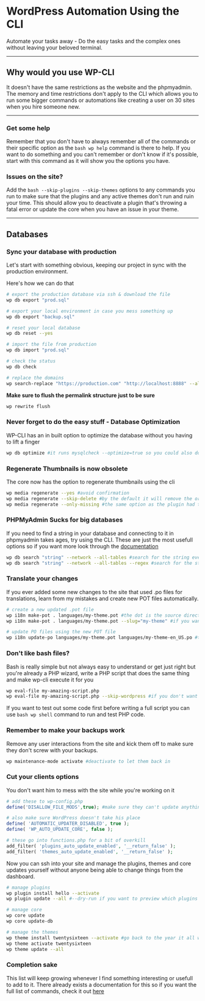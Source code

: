 # WordPress Automation Using the CLI

Automate your tasks away - Do the easy tasks and the complex ones without leaving your beloved terminal.

-----

## Why would you use WP-CLI

It doesn't have the same restrictions as the website and the phpmyadmin. The memory and time restrictions don't apply to the CLI which allows you 
to run some bigger commands or automations like creating a user on 30 sites when you hire someone new.

-----

### Get some help

Remember that you don't have to always remember all of the commands or their specific option as the ```bash wp help``` command is there to help. 
If you want to do something and you can't remember or don't know if it's possible, start with this command as it will show you the options you have.

### Issues on the site?

Add the ```bash --skip-plugins --skip-themes``` options to any commands you run to make sure that the plugins and any active themes don't run and ruin your time.
This should allow you to deactivate a plugin that's throwing a fatal error or update the core when you have an issue in your theme.

-----

## Databases 

### Sync your database with production

Let's start with something obvious, keeping our project in sync with the production environment.

Here's how we can do that

```bash
# export the production database via ssh & download the file
wp db export "prod.sql"

# export your local environment in case you mess something up
wp db export "backup.sql"

# reset your local database
wp db reset --yes

# import the file from production
wp db import "prod.sql"

# check the status
wp db check

# replace the domains
wp search-replace "https://production.com" "http://localhost:8888" --all-tables --network --verbose
```

**Make sure to flush the permalink structure just to be sure**

```bash
wp rewrite flush
```

### Never forget to do the easy stuff - Database Optimization

WP-CLI has an in built option to optimize the database without you having to lift a finger

```bash
wp db optimize #it runs mysqlcheck --optimize=true so you could also do that but it's less typing this way
```

### Regenerate Thumbnails is now obsolete

The core now has the option to regenerate thumbnails using the cli

```bash
wp media regenerate --yes #avoid confirmation
wp media regenerate --skip-delete #by the default it will remove the original thumbnails
wp media regenerate --only-missing #the same option as the plugin had to regenerate only the missing sizes
```

### PHPMyAdmin Sucks for big databases

If you need to find a string in your database and connecting to it in phpmyadmin takes ages, try using the CLI.
These are just the most usefull options so if you want more look through the <a href="https://developer.wordpress.org/cli/commands/db/search/" target="blank">documentation</a>

```bash
wp db search "string" --network --all-tables #search for the string everywhere
wp db search "string" --network --all-tables --regex #search for the string everywhere even inside other strings
```

### Translate your changes

If you ever added some new changes to the site that used .po files for translations, learn from my mistakes and create new POT files automatically.

```bash
# create a new updated .pot file
wp i18n make-pot . languages/my-theme.pot #the dot is the source directory so remember to be in the right place
wp i18n make-pot . languages/my-theme.pot --slug="my-theme" #if you want to specify the slug

# update PO files using the new POT file
wp i18n update-po languages/my-theme.pot languages/my-theme-en_US.po #the first file is the source and the second is the target
```

### Don't like bash files?

Bash is really simple but not always easy to understand or get just right but you're already a PHP wizard, write a PHP script that does the same thing and make wp-cli execute it for you

```bash
wp eval-file my-amazing-script.php
wp eval-file my-amazing-script.php --skip-wordpress #if you don't want WordPress slowing you down or getting in your way
```

If you want to test out some code first before writing a full script you can use ```bash wp shell``` command to run and test PHP code.

### Remember to make your backups work

Remove any user interactions from the site and kick them off to make sure they don't screw with your backups.

```bash
wp maintenance-mode activate #deactivate to let them back in
```

### Cut your clients options

You don't want him to mess with the site while you're working on it

```php
# add these to wp-config.php
define('DISALLOW_FILE_MODS',true); #make sure they can't update anything

# also make sure WordPress doesn't take his place
define( 'AUTOMATIC_UPDATER_DISABLED', true );
define( 'WP_AUTO_UPDATE_CORE', false );

# these go into functions.php for a bit of overkill
add_filter( 'plugins_auto_update_enabled', '__return_false' );
add_filter( 'themes_auto_update_enabled', '__return_false' );
```

Now you can ssh into your site and manage the plugins, themes and core updates yourself without anyone being able to change things from the dashboard.

```bash
# manage plugins
wp plugin install hello --activate
wp plugin update --all #--dry-run if you want to preview which plugins will be updated

# manage core
wp core update
wp core update-db

# manage the themes
wp theme install twentysixteen --activate #go back to the year it all went wrong
wp theme activate twentysixteen
wp theme update --all
```

### Completion sake

This list will keep growing whenever I find something interesting or usefull to add to it.
There already exists a documentation for this so if you want the full list of commands, check it out [here](https://developer.wordpress.org/cli/commands/)

